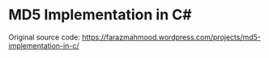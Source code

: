 MD5 Implementation in C#
========================

Original source code: https://farazmahmood.wordpress.com/projects/md5-implementation-in-c/

